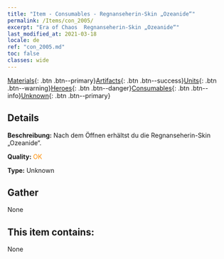 ```yaml
---
title: "Item - Consumables - Regnanseherin-Skin „Ozeanide“"
permalink: /Items/con_2005/
excerpt: "Era of Chaos  Regnanseherin-Skin „Ozeanide“"
last_modified_at: 2021-03-18
locale: de
ref: "con_2005.md"
toc: false
classes: wide
---
```

 [Materials](/de/Items/){: .btn .btn--primary}[Artifacts](/de/Items/Artifacts/){: .btn .btn--success}[Units](/de/Items/Units/){: .btn .btn--warning}[Heroes](/de/Items/Heroes/){: .btn .btn--danger}[Consumables](/de/Items/Consumables/){: .btn .btn--info}[Unknown](/de/Items/Unknown/){: .btn .btn--primary}

## Details
 **Beschreibung:** Nach dem Öffnen erhältst du die Regnanseherin-Skin „Ozeanide“.

 **Quality:** <span style="color: #FF8C00">OK</span>

 **Type:** Unknown

## Gather

  None

## This item contains:

  None

